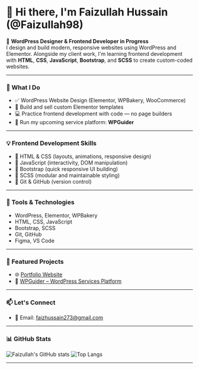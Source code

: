 # 👋 Hi there, I'm Faizullah Hussain (@Faizullah98)

🎯 **WordPress Designer & Frontend Developer in Progress**  
I design and build modern, responsive websites using WordPress and Elementor. Alongside my client work, I'm learning frontend development with **HTML**, **CSS**, **JavaScript**, **Bootstrap**, and **SCSS** to create custom-coded websites.

---

### 🧩 What I Do

- ✅ WordPress Website Design (Elementor, WPBakery, WooCommerce)  
- 🎨 Build and sell custom Elementor templates  
- 💻 Practice frontend development with code — no page builders  
- 🧾 Run my upcoming service platform: **WPGuider**

---

### 💡 Frontend Development Skills

- 🔹 HTML & CSS (layouts, animations, responsive design)  
- 🔹 JavaScript (interactivity, DOM manipulation)  
- 🔹 Bootstrap (quick responsive UI building)  
- 🔹 SCSS (modular and maintainable styling)  
- 🔹 Git & GitHub (version control)

---

### 🧰 Tools & Technologies

- WordPress, Elementor, WPBakery  
- HTML, CSS, JavaScript  
- Bootstrap, SCSS  
- Git, GitHub  
- Figma, VS Code

---

### 📂 Featured Projects
 
- 🌐 [Portfolio Website](https://faizullah98.github.io/portfolio/)  
- 🔧 [WPGuider – WordPress Services Platform](https://wpguider.info)

---

### 📫 Let's Connect

- 📧 Email: [faizhussain273@gmail.com](mailto:faizhussain273@gmail.com)  
<!-- - 💼 LinkedIn: [Your LinkedIn](https://linkedin.com) -->

---

### 📊 GitHub Stats

![Faizullah's GitHub stats](https://github-readme-stats.vercel.app/api?username=Faizullah98&show_icons=true&theme=radical)
![Top Langs](https://github-readme-stats.vercel.app/api/top-langs/?username=Faizullah98&layout=compact&theme=radical)

---
